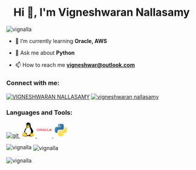 <h1 align="center">Hi 👋, I'm Vigneshwaran Nallasamy</h1>
<p align="left"> <img src="https://komarev.com/ghpvc/?username=vignalla&label=Profile%20views&color=0e75b6&style=flat" alt="vignalla" /> </p>

- 🌱 I’m currently learning **Oracle, AWS**

- 💬 Ask me about **Python**

- 📫 How to reach me **vigneshwar@outlook.com**

<h3 align="left">Connect with me:</h3>
<p align="left">
<a href="https://linkedin.com/in/VIGNESHWARAN NALLASAMY" target="blank"><img align="center" src="https://raw.githubusercontent.com/rahuldkjain/github-profile-readme-generator/master/src/images/icons/Social/linked-in-alt.svg" alt="VIGNESHWARAN NALLASAMY" height="30" width="40" /></a>
<a href="https://stackoverflow.com/users/vigneshwaran nallasamy" target="blank"><img align="center" src="https://raw.githubusercontent.com/rahuldkjain/github-profile-readme-generator/master/src/images/icons/Social/stack-overflow.svg" alt="vigneshwaran nallasamy" height="30" width="40" /></a>
</p>

<h3 align="left">Languages and Tools:</h3>
<p align="left"> <a href="https://git-scm.com/" target="_blank" rel="noreferrer"> <img src="https://www.vectorlogo.zone/logos/git-scm/git-scm-icon.svg" alt="git" width="40" height="40"/> </a> <a href="https://www.linux.org/" target="_blank" rel="noreferrer"> <img src="https://raw.githubusercontent.com/devicons/devicon/master/icons/linux/linux-original.svg" alt="linux" width="40" height="40"/> </a> <a href="https://www.oracle.com/" target="_blank" rel="noreferrer"> <img src="https://raw.githubusercontent.com/devicons/devicon/master/icons/oracle/oracle-original.svg" alt="oracle" width="40" height="40"/> </a> <a href="https://www.python.org" target="_blank" rel="noreferrer"> <img src="https://raw.githubusercontent.com/devicons/devicon/master/icons/python/python-original.svg" alt="python" width="40" height="40"/> </a> </p>

<p><img align="left" src="https://github-readme-stats.vercel.app/api/top-langs?username=vignalla&show_icons=true&locale=en&layout=compact" alt="vignalla" /></p>

<p>&nbsp;<img align="center" src="https://github-readme-stats.vercel.app/api?username=vignalla&show_icons=true&locale=en" alt="vignalla" /></p>

<p><img align="center" src="https://github-readme-streak-stats.herokuapp.com/?user=vignalla&" alt="vignalla" /></p>




